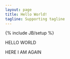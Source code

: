 ```yaml
---
layout: page
title: Hello World!
tagline: Supporting tagline
---
```

{% include JB/setup %}

HELLO WORLD

HERE I AM AGAIN

